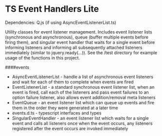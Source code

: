 TS Event Handlers Lite
==============

Dependencies:
Q.js (if using AsyncEventListenerList.ts)

Utility classes for event listener management. 
Includes event listener lists (synchronous and asynchronous), queue (buffer multiple events before firing them), and singular event handler that waits for a single event before informing listeners and informing all subsequently attached listeners immediately (similar to jquery.ready(...)). 
See the /test directory for example usage of the functions in this project. 

####events
* AsyncEventListenerList - handle a list of asynchronous event listeners and wait for each of them to complete when events are fired
* EventListenerList - a standard synchronous event listener list, when an event is fired, call each of the listeners and pass event failures to an option failure listener, also allows event addition/removal meta listeners
* EventQueue - an event listener list which can queue up events and fire them in the order they were generated at a later time
* events.d.ts - typescript interfaces and types
* SingularEventHandler - an event listener list which waits for a single event and calls all listeners once when the event occurs, any listeners registered after the event occurs are invoked immediately
